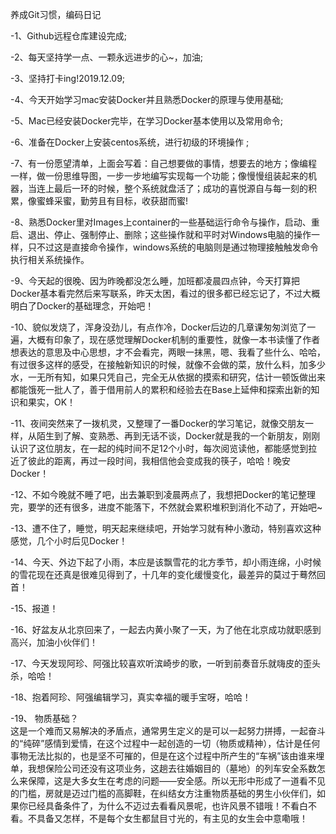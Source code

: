 养成Git习惯，编码日记

-1、Github远程仓库建设完成;

-2、每天坚持学一点、一颗永远进步的心~，加油;

-3、坚持打卡ing!2019.12.09;

-4、今天开始学习mac安装Docker并且熟悉Docker的原理与使用基础;

-5、Mac已经安装Docker完毕，在学习Docker基本使用以及常用命令;

-6、准备在Docker上安装centos系统，进行初级的环境操作 ;

-7、有一份愿望清单，上面会写着：自己想要做的事情，想要去的地方；像编程一样，做一份思维导图，一步一步地编写实现每一个功能；像慢慢组装起来的机器，当连上最后一环的时候，整个系统就盘活了；成功的喜悦源自与每一刻的积累，像蜜蜂采蜜，勤劳且有目标，收获甜而蜜!

-8、熟悉Docker里对Images上container的一些基础运行命令与操作，启动、重启、退出、停止、强制停止、删除；这些操作就和平时对Windows电脑的操作一样，只不过这是直接命令操作，windows系统的电脑则是通过物理接触触发命令执行相关系统操作。

-9、今天起的很晚、因为昨晚都没怎么睡，加班都凌晨四点钟，今天打算把Docker基本看完然后来写联系，昨天太困，看过的很多都已经忘记了，不过大概明白了Docker的基础理念，开始吧！

-10、貌似发烧了，浑身没劲儿，有点作冷，Docker后边的几章课匆匆浏览了一遍，大概有印象了，现在感觉理解Docker机制的重要性，就像一本书读懂了作者想表达的意思及中心思想，才不会看完，两眼一抹黑，嗯、我看了些什么、哈哈，有过很多这样的感受，在接触新知识的时候，就像不会做的菜，放什么料，加多少水，一无所有知，如果只凭自己，完全无从依据的摸索和研究，估计一顿饭做出来都能饿死一批人了，善于借用前人的累积和经验去在Base上延伸和探索出新的知识和果实，OK！

-11、夜间突然来了一拨机灵，又整理了一番Docker的学习笔记，就像交朋友一样，从陌生到了解、变熟悉、再到无话不谈，Docker就是我的一个新朋友，刚刚认识了这位朋友，在一起的纯时间不足12个小时，每次阅览读他，都能感觉到拉近了彼此的距离，再过一段时间，我相信他会变成我的筷子，哈哈！晚安Docker！

-12、不如今晚就不睡了吧，出去兼职到凌晨两点了，我想把Docker的笔记整理完，要学的还有很多，进度不能落下，不然就会累积堆积到消化不动了，开始吧~

-13、遭不住了，睡觉，明天起来继续吧，开始学习就有种小激动，特别喜欢这种感觉，几个小时后见Docker！

-14、今天、外边下起了小雨，本应是该飘雪花的北方季节，却小雨连绵，小时候的雪花现在还真是很难见得到了，十几年的变化缓慢变化，最差异的莫过于蓦然回首！

-15、报道！

-16、好盆友从北京回来了，一起去内黄小聚了一天，为了他在北京成功就职感到高兴，加油小伙伴们！

-17、今天发现阿珍、阿强比较喜欢听滨崎步的歌，一听到前奏音乐就嗨皮的歪头杀，哈哈！

-18、抱着阿珍、阿强编辑学习，真实幸福的暖手宝呀，哈哈！

-19、
物质基础？  
    这是一个难而又易解决的矛盾点，通常男生定义的是可以一起努力拼搏，一起奋斗的“纯碎”感情到爱情，在这个过程中一起创造的一切（物质或精神），估计是任何事物无法比拟的，也是坚不可摧的，但是在这个过程中所产生的“车祸”该由谁来埋单，我想保险公司还没有这项业务，这趟去往婚姻目的（墓地）的列车安全系数怎么来保障，这是大多女生在考虑的问题——安全感。所以无形中形成了一道看不见的门槛，房就是迈过门槛的高脚鞋，在纠结女方注重物质基础的男生小伙伴们，如果你已经具备条件了，为什么不迈过去看看风景呢，也许风景不错哦！不看白不看。不具备又怎样，不是每个女生都鼠目寸光的，有主见的女生会中意嘞哦！

